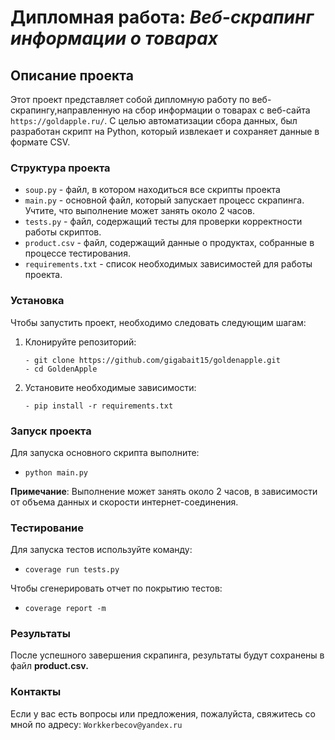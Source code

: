 # Дипломная работа: *Веб-скрапинг информации о товарах*
## Описание проекта
Этот проект представляет собой дипломную работу по веб-скрапингу,направленную на сбор информации о товарах с веб-сайта `https://goldapple.ru/`. С целью автоматизации сбора данных, был разработан скрипт на Python, который извлекает и сохраняет данные в формате CSV.

### **Структура проекта**
- `soup.py` - файл, в котором находиться все скрипты проекта
- `main.py` - основной файл, который запускает процесс скрапинга. Учтите, что выполнение может занять около 2 часов.
- `tests.py` - файл, содержащий тесты для проверки корректности работы скриптов.
- `product.csv` - файл, содержащий данные о продуктах, собранные в процессе тестирования.
- `requirements.txt` - список необходимых зависимостей для работы проекта.

### **Установка**
Чтобы запустить проект, необходимо следовать следующим шагам:

1. Клонируйте репозиторий:
    ```
    - git clone https://github.com/gigabait15/goldenapple.git
    - cd GoldenApple
    ```
2. Установите необходимые зависимости:
    ```
   - pip install -r requirements.txt
   ```

### Запуск проекта
Для запуска основного скрипта выполните:

-  `python main.py`

**Примечание**: Выполнение может занять около 2 часов, в зависимости от объема данных и скорости интернет-соединения.

### Тестирование
Для запуска тестов используйте команду:

- `coverage run tests.py`

Чтобы сгенерировать отчет по покрытию тестов:

- `coverage report -m`

### Результаты
После успешного завершения скрапинга, результаты будут сохранены в файл **product.csv.**

### Контакты
Если у вас есть вопросы или предложения, пожалуйста, свяжитесь со мной по адресу: `Workkerbecov@yandex.ru`